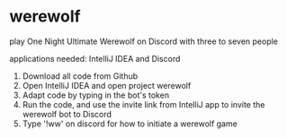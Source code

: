 # werewolf

play One Night Ultimate Werewolf on Discord with three to seven people

applications needed: IntelliJ IDEA and Discord

1. Download all code from Github
2. Open IntelliJ IDEA and open project werewolf
3. Adapt code by typing in the bot's token
4. Run the code, and use the invite link from IntelliJ app to invite the werewolf bot to Discord
5. Type '!ww' on discord for how to initiate a werewolf game
